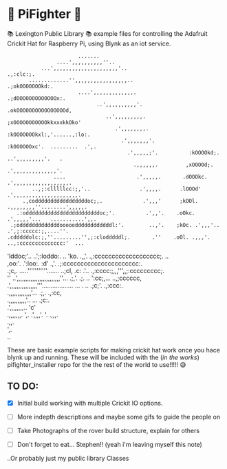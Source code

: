 #  :doughnut: PiFighter  :facepunch:

:books: Lexington Public Library :books: example files for controlling the Adafruit Crickit Hat for Raspberry Pi, using Blynk as an iot service.
                                                                                                    
                                                                                                    
                           .......                                                                  
                    ....',,,,,,,,,,''..                                                             
               ...',,,,,,,,,,,,,,,,,,,,,'..                              .,:clc:;.                  
           .............'',,,,,,,,,,,,,,,,,..                         .;okOOOOOOOkd:.               
                           ....',,,,,,,,,,,,,.                      .;dOOOOOOOOOOOOOx:.             
                                 ..',,,,,,,,,,'.                   .okOOOOOOOOOOOOOOOOd,            
                                    ..',,,,,,,,,.                 ;xOOOOOOOOOOOkkxxxkkOko'          
                                       .',,,,,,,,.               :kOOOOOOOkxl:,'......,:lo:.        
                                         .',,,,,,,'.            :kOOOOOOxc'.  .........  .',.       
                                           .',,,,,;'.          :kOOOOkd;.  ..',,,,,,,,,'.   .       
                                             .,,,,,,.         ,xOOOOd;.  .',,,,,,,,,,,,,,'.         
                   ....                       .',,,,,.       .dOOOkc.  .',,,,,,,,,,,,,,,,,,.        
            ..,;:clllllcc:;,'..                .',,,,.      .lOOOd'  .',,,,,,,,,,,,,,,,,,,,,.       
         .,codddddddddddddddddoc;,.             .',,,'      ;kOOl.  .,,,,,,,,''........',,,,,.      
       .:oddddddddddddddddddddddddoc;'.          .',,'.    .oOkc. .',,,,,'...   ...........',,.     
     .;odddddddddddddoooooddddddddddddl:'.        ..,'.    ;kOc. .',,,'..   .',;:ccccc:;,....''.    
    .cdddddolc:;,''.........'',;:clodddddl;.       .''    .oOl. .,,,'.  ..,:cccccccccccccc:'  ...   
   'lddoc;'..                     ..';:loddo:.      ..    'ko. .,,'.  .,:ccccccccccccccccccc;.  ..  
  ,oo:'.                                .':loo:.          :d' .,'.  .;:cccccccccccccccccccccc:.     
.;c,.      .....'''''''''''.......         ..;cl,        .c: .'.. .,:cccc:;,,,''',,;:ccccccccc;.    
''     ..',,,,,,,,,,,,,,,,,,,,,,,,,''...       .;,'.     .;. ..  ':cc;,...           ..,;cccccc,    
     .',,,,,,,,,,,,,,,,'''..................     ...      . .. .;c;'.                    .,:ccc:.   
    .,,,,,,,,,,,,,'...                                        .;,.                         .,:cc,   
   .,,,,,,,,,,'..                                            ...                             .;c:.  
  .',,,,,,,,..                                                                                 'c'  
  .,,,,,,,.                                                                                     ',. 
  .',,,,'.                                                                                       '. 
   .,,,.                                                                                            
   .,,.                                                                                           
    ',.                                                                                                 
    ..                                                                                              


These are basic example scripts for making crickit hat work once you hace blynk up and running. 
These will be included with the (_in the works_) pifighter_installer repo for the the rest of the world to use!!!!!  :sweat_smile:

## TO DO:
- [x] Initial build working with multiple Crickit IO options.
- [ ] More indepth descriptions and maybe some gifs to guide the people on
- [ ] Take Photographs of the rover build structure, explain for others
- [ ] Don't forget to eat... Stephen!! (yeah i'm leaving myself this note)


..Or probably just my public library Classes
